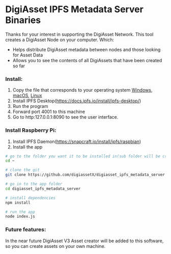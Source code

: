 # DigiAsset IPFS Metadata Server Binaries

Thanks for your interest in supporting the DigiAsset Network.  This tool creates a DigiAsset Node on your computer.  Which:

- Helps distribute DigiAsset metadata between nodes and those looking for Asset Data
- Allows you to see the contents of all DigiAssets that have been created so far

### Install:

1) Copy the file that corresponds to your operating system
   [Windows](digiasset_ipfs_metadata_server-win.exe),
   [macOS](digiasset_ipfs_metadata_server-macos),
   [Linux](digiasset_ipfs_metadata_server-linux)
2) Install IPFS Desktop(https://docs.ipfs.io/install/ipfs-desktop/)
3) Run the program
4) Forward port 4001 to this machine
5) Go to http:127.0.0.1:8090 to see the user interface.

### Install Raspberry Pi:

1) Install IPFS Daemon(https://snapcraft.io/install/ipfs/raspbian)
2) Install the app
```bash
# go to the folder you want it to be installed in(sub folder will be created)
cd ~

# clone the git
git clone https://github.com/digiassetX/digiasset_ipfs_metadata_server

# go in to the app folder
cd digiasset_ipfs_metadata_server

# install dependencies
npm install

# run the app
node index.js
```

### Future features:

In the near future DigiAsset V3 Asset creator will be added to this software, so you can create assets on your own machine.
